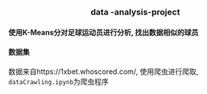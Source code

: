<h3 align="center">data -analysis-project</h3>

#### 使用K-Means分对足球运动员进行分析, 找出数据相似的球员

#### 数据集
数据来自https://1xbet.whoscored.com/, 使用爬虫进行爬取, ```dataCrawling.ipynb```为爬虫程序